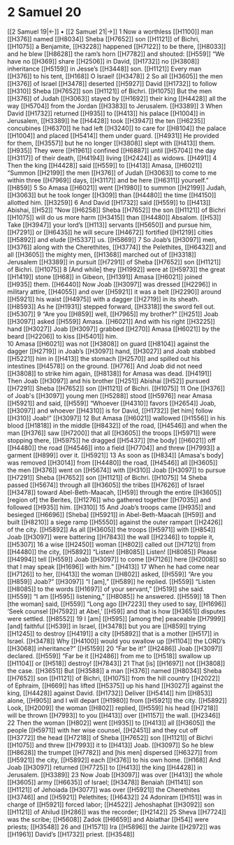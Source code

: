 # 2 Samuel 20
[[2 Samuel 19|←]] • [[2 Samuel 21|→]]
1 Now a worthless [[H1100]] man [[H376]] named [[H8034]] Sheba [[H7652]] son [[H1121]] of Bichri, [[H1075]] a Benjamite, [[H3228]] happened [[H7122]] to be there, [[H8033]] and he blew [[H8628]] the ram’s horn [[H7782]] and shouted: [[H559]] “We have no [[H369]] share [[H2506]] in David, [[H1732]] no [[H3808]] inheritance [[H5159]] in Jesse’s [[H3448]] son. [[H1121]] Every man [[H376]] to his tent, [[H168]] O Israel! [[H3478]] 
2 So all [[H3605]] the men [[H376]] of Israel [[H3478]] deserted [[H5927]] David [[H1732]] to follow [[H310]] Sheba [[H7652]] son [[H1121]] of Bichri. [[H1075]] But the men [[H376]] of Judah [[H3063]] stayed by [[H1692]] their king [[H4428]] all the way [[H5704]] from the Jordan [[H3383]] to Jerusalem. [[H3389]] 
3 When David [[H1732]] returned [[H935]] to [[H413]] his palace [[H1004]] in Jerusalem, [[H3389]] he [[H4428]] took [[H3947]] the ten [[H6235]] concubines [[H6370]] he had left [[H3240]] to care for [[H8104]] the palace [[H1004]] and placed [[H5414]] them under guard. [[H4931]] He provided for them, [[H3557]] but he no longer [[H3808]] slept with [[H413]] them. [[H935]] They were [[H1961]] confined [[H6887]] until [[H5704]] the day [[H3117]] of their death, [[H4194]] living [[H2424]] as widows. [[H491]] 
4 Then the king [[H4428]] said [[H559]] to [[H413]] Amasa, [[H6021]] “Summon [[H2199]] the men [[H376]] of Judah [[H3063]] to come to me  within three [[H7969]] days, [[H3117]] and be here [[H6311]] yourself.” [[H859]] 
5 So Amasa [[H6021]] went [[H1980]] to summon [[H2199]] Judah, [[H3063]] but he took longer [[H309]] than [[H4480]] the time [[H4150]] allotted him. [[H3259]] 
6 And David [[H1732]] said [[H559]] to [[H413]] Abishai, [[H52]] “Now [[H6258]] Sheba [[H7652]] the son [[H1121]] of Bichri [[H1075]] will do us more harm [[H3415]] than [[H4480]] Absalom. [[H53]] Take [[H3947]] your lord’s [[H113]] servants [[H5650]] and pursue him, [[H7291]] or [[H6435]] he will secure [[H4672]] fortified [[H1219]] cities [[H5892]] and elude [[H5337]] us. [[H5869]] 
7 So Joab’s [[H3097]] men, [[H376]] along with the Cherethites, [[H3774]] the Pelethites, [[H6432]] and all [[H3605]] the mighty men, [[H1368]] marched out of [[H3318]] Jerusalem [[H3389]] in pursuit [[H7291]] of Sheba [[H7652]] son [[H1121]] of Bichri. [[H1075]] 
8 [And while] they [[H1992]] were at [[H5973]] the great [[H1419]] stone [[H68]] in Gibeon, [[H1391]] Amasa [[H6021]] joined [[H935]] them. [[H6440]] Now Joab [[H3097]] was dressed [[H2296]] in military attire, [[H4055]] and over [[H5921]] it was a belt [[H2290]] around [[H5921]] his waist [[H4975]] with a dagger [[H2719]] in its sheath. [[H8593]] As he [[H1931]] stepped forward, [[H3318]] the sword fell out. [[H5307]] 
9 “Are you [[H859]] well, [[H7965]] my brother?” [[H251]] Joab [[H3097]] asked [[H559]] Amasa. [[H6021]] And with his right [[H3225]] hand [[H3027]] Joab [[H3097]] grabbed [[H270]] Amasa [[H6021]] by the beard [[H2206]] to kiss [[H5401]] him.  
10 Amasa [[H6021]] was not [[H3808]] on guard [[H8104]] against the dagger [[H2719]] in Joab’s [[H3097]] hand, [[H3027]] and Joab stabbed [[H5221]] him in [[H413]] the stomach [[H2570]] and spilled out his intestines [[H4578]] on the ground. [[H776]] And Joab did not need [[H3808]] to strike him again, [[H8138]] for Amasa was dead. [[H4191]] Then Joab [[H3097]] and his brother [[H251]] Abishai [[H52]] pursued [[H7291]] Sheba [[H7652]] son [[H1121]] of Bichri. [[H1075]] 
11 One [[H376]] of Joab's [[H3097]] young men [[H5288]] stood [[H5976]] near Amasa [[H5921]] and said, [[H559]] “Whoever [[H4310]] favors [[H2654]] Joab, [[H3097]] and whoever [[H4310]] is for David, [[H1732]] [let him] follow [[H310]] Joab!” [[H3097]] 
12 But Amasa [[H6021]] wallowed [[H1556]] in his blood [[H1818]] in the middle [[H8432]] of the road, [[H4546]] and when the man [[H376]] saw [[H7200]] that all [[H3605]] the troops [[H5971]] were stopping there, [[H5975]] he dragged [[H5437]] [the body] [[H6021]] off [[H4480]] the road [[H4546]] into a field [[H7704]] and threw [[H7993]] a garment [[H899]] over it. [[H5921]] 
13 As soon as [[H834]] [Amasa's body] was removed [[H3014]] from [[H4480]] the road, [[H4546]] all [[H3605]] the men [[H376]] went on [[H5674]] with [[H310]] Joab [[H3097]] to pursue [[H7291]] Sheba [[H7652]] son [[H1121]] of Bichri. [[H1075]] 
14 Sheba passed [[H5674]] through all [[H3605]] the tribes [[H7626]] of Israel [[H3478]] toward Abel-Beth-Maacah, [[H59]] through the entire [[H3605]] [region of] the Berites, [[H1276]] who gathered together [[H7035]] and followed [[H935]] him. [[H310]] 
15 And Joab’s troops came [[H935]] and besieged [[H6696]] [Sheba] [[H5921]] in Abel-Beth-Maacah [[H59]] and built [[H8210]] a siege ramp [[H5550]] against the outer rampart [[H2426]] of the city. [[H5892]] As all [[H3605]] the troops [[H5971]] with [[H854]] Joab [[H3097]] were battering [[H7843]] the wall [[H2346]] to topple it, [[H5307]] 
16 a wise [[H2450]] woman [[H802]] called out [[H7121]] from [[H4480]] the city, [[H5892]] “Listen! [[H8085]] Listen! [[H8085]] Please [[H4994]] tell [[H559]] Joab [[H3097]] to come [[H7126]] here [[H2008]] so that I may speak [[H1696]] with him.” [[H413]] 
17 When he had come near [[H7126]] to her, [[H413]] the woman [[H802]] asked, [[H559]] “Are you [[H859]] Joab?” [[H3097]] “I [am],” [[H589]] he replied. [[H559]] “Listen [[H8085]] to the words [[H1697]] of your servant,” [[H519]] she said. [[H559]] “I am [[H595]] listening,” [[H8085]] he answered. [[H559]] 
18 Then [the woman] said, [[H559]] “Long ago [[H7223]] they used to say, [[H1696]] ‘Seek counsel [[H7592]] at Abel,’ [[H59]] and that is how [[H3651]] disputes were settled. [[H8552]] 
19 I [am] [[H595]] [among the] peaceable [[H7999]] [and] faithful [[H539]] in Israel, [[H3478]] but you are [[H859]] trying [[H1245]] to destroy [[H4191]] a city [[H5892]] that is a mother [[H517]] in Israel. [[H3478]] Why [[H4100]] would you swallow up [[H1104]] the LORD’s [[H3068]] inheritance?” [[H5159]] 
20 “Far be it!” [[H2486]] Joab [[H3097]] declared. [[H559]] “Far be it [[H2486]] from me  to [[H518]] swallow up [[H1104]] or [[H518]] destroy! [[H7843]] 
21 That [is] [[H1697]] not [[H3808]] the case. [[H3651]] But [[H3588]] a man [[H376]] named [[H8034]] Sheba [[H7652]] son [[H1121]] of Bichri, [[H1075]] from the hill country [[H2022]] of Ephraim, [[H669]] has lifted [[H5375]] up his hand [[H3027]] against the king, [[H4428]] against David. [[H1732]] Deliver [[H5414]] him [[H853]] alone, [[H905]] and I will depart [[H1980]] from [[H5921]] the city. [[H5892]] Look, [[H2009]] the woman [[H802]] replied, [[H559]] his head [[H7218]] will be thrown [[H7993]] to you [[H413]] over [[H1157]] the wall. [[H2346]] 
22 Then the woman [[H802]] went [[H935]] to [[H413]] all [[H3605]] the people [[H5971]] with her wise counsel, [[H2451]] and they cut off [[H3772]] the head [[H7218]] of Sheba [[H7652]] son [[H1121]] of Bichri [[H1075]] and threw [[H7993]] it to [[H413]] Joab. [[H3097]] So he blew [[H8628]] the trumpet [[H7782]] and [his men] dispersed [[H6327]] from [[H5921]] the city, [[H5892]] each [[H376]] to his own home. [[H168]] And Joab [[H3097]] returned [[H7725]] to [[H413]] the king [[H4428]] in Jerusalem. [[H3389]] 
23 Now Joab [[H3097]] was over [[H413]] the whole [[H3605]] army [[H6635]] of Israel; [[H3478]] Benaiah [[H1141]] son [[H1121]] of Jehoiada [[H3077]] was over [[H5921]] the Cherethites [[H3746]] and [[H5921]] Pelethites; [[H6432]] 
24 Adoniram [[H151]] was in charge of [[H5921]] forced labor; [[H4522]] Jehoshaphat [[H3092]] son [[H1121]] of Ahilud [[H286]] was the recorder; [[H2142]] 
25 Sheva [[H7724]] was the scribe; [[H5608]] Zadok [[H6659]] and Abiathar [[H54]] were priests; [[H3548]] 
26 and [[H1571]] Ira [[H5896]] the Jairite [[H2972]] was [[H1961]] David’s [[H1732]] priest. [[H3548]] 
